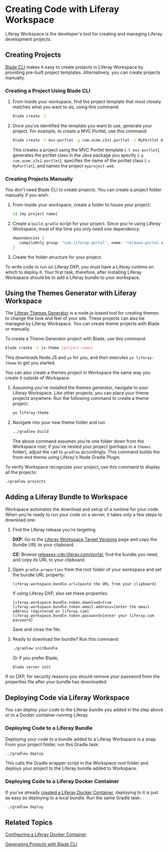 # Creating Code with Liferay Workspace

Liferay Workspace is the developer's tool for creating and managing Liferay development projects. 

## Creating Projects

[Blade CLI](../blade-cli/installing-and-updating-blade-cli.md) makes it easy to create projects in Liferay Workspace by providing pre-built project templates. Alternatively, you can create projects manually. 

### Creating a Project Using Blade CLI

1. From inside your workspace, find the project template that most closely matches what you want to do, using this command: 

   ```bash
   blade create -l
   ```

1. Once you've identified the template you want to use, generate your project. For example, to create a MVC Portlet, use this command: 

   ```bash
   blade create -t mvc-portlet -p com.acme.z3x1.portlet -c MyPortlet myproject-web
   ```

   This creates a project using the MVC Portlet template (`-t mvc-portlet`), generates the portlet class in the Java package you specify (`-p com.acme.z3x1.portlet`), specifies the name of the portlet class (`-c MyPortlet`), and names the project `myproject-web`. 

### Creating Projects Manually

You don't need Blade CLI to create projects. You can create a project folder manually if you wish: 

1. From inside your workspace, create a folder to house your project: 

   ```bash
   cd [my project name]
   ```

1. Create a `build.gradle` script for your project. Since you're using Liferay Workspace, most of the time you only need one dependency: 

   ```groovy
   dependencies {
      compileOnly group: "com.liferay.portal", name: "release.portal.api"
   }
   ```

1. Create the folder structure for your project. 

To write code to run on Liferay DXP, you must have a Liferay runtime on which to deploy it. Your first task, therefore, after installing Liferay Workspace should be to add a Liferay bundle to your workspace. 

## Using the Themes Generator with Liferay Workspace

The [Liferay Themes Generator](../other-tools/theme-generator.md) is a node.js-based tool for creating themes to change the look and feel of your site. These projects can also be managed by Liferay Workspace. You can create theme projects with Blade or manually. 

To create a Theme Generator project with Blade, use this command: 

```bash
blade create -t js-theme [project-name]
```

This downloads Node.JS and `yo` for you, and then executes `yo liferay-theme` to get you started. 

You can also create a themes project in Workspace the same way you create it outside of Workspace: 

1. Assuming you've installed the themes generator, navigate to your Liferay Workspace. Like other projects, you can place your theme projects anywhere. Run the following command to create a theme project: 

   ```bash
   yo liferay-theme
   ```

1. Navigate into your new theme folder and run 

   ```bash
   ../gradlew build
   ```

   The above command assumes you're one folder down from the Workspace root; if you've nested your project (perhaps in a `themes` folder), adjust the call to `gradlew` accordingly. This command builds the front-end theme using Liferay's Node Gradle Plugin. 

To verify Workspace recognizes your project, use this command to display all the projects: 

```bash
./gradlew projects
```

## Adding a Liferay Bundle to Workspace

Workspace automates the download and setup of a runtime for your code. When you're ready to run your code on a server, it takes only a few steps to download one: 

1. Find the Liferay release you're targeting. 

   **DXP:** Go to the [Liferay Workspace Target Versions](https://help.liferay.com/hc/en-us/articles/360041818312) page and copy the Bundle URL to your clipboard. 

   **CE:** Browse [releases-cdn.liferay.com/portal](https://releases-cdn.liferay.com/portal), find the bundle you need, and copy its URL to your clipboard. 

1. Open `gradle.properties` from the root folder of your workspace and set the bundle URL property: 

   ```properties
   liferay.workspace.bundle.url=[paste the URL from your clipboard]
   ```

   If using Liferay DXP, also set these properties: 

   ```properties
   liferay.workspace.bundle.token.download=true
   liferay.workspace.bundle.token.email.address=[enter the email address registered on liferay.com]
   liferay.workspace.bundle.token.password=[enter your liferay.com password]
   ```

   Save and close the file. 

1. Ready to download the bundle? Run this command: 

   ```bash
   ./gradlew initBundle
   ```

   Or if you prefer Blade, 

   ```bash
   blade server init
   ```

If on DXP, for security reasons you should remove your password from the properties file after your bundle has downloaded. 

## Deploying Code via Liferay Workspace

You can deploy your code to the Liferay bundle you added in the step above or to a Docker container running Liferay. 

### Deploying Code to a Liferay Bundle

Deploying your code to a bundle added to a Liferay Workspace is a snap. From your project folder, run this Gradle task: 

```bash
../gradlew deploy
```

This calls the Gradle wrapper script in the Workspace root folder and deploys your project to the Liferay bundle added to Workspace. 

### Deploying Code to a Liferay Docker Container

If you've already [created a Liferay Docker Container](./configuring-a-liferay-docker-container.md), deploying to it is just as easy as deploying to a local bundle. Run the same Gradle task: 

```bash
../gradlew deploy
```

## Related Topics

[Configuring a Liferay Docker Container](./configuring-a-liferay-docker-container.md)

[Generating Projects with Blade CLI](../blade-cli/generating-projects-with-blade-cli.md)
